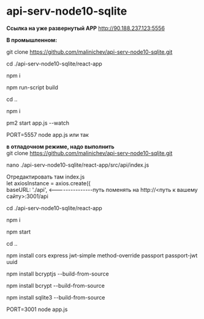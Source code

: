 # api-serv-node10-sqlite

**Ссылка на уже развернутый APP**
http://90.188.237.123:5556




**В промышленном:** </br>

git clone https://github.com/malinichev/api-serv-node10-sqlite.git </br>

cd ./api-serv-node10-sqlite/react-app </br>

npm i </br>

npm run-script build </br>

cd .. </br>

npm i </br>

pm2 start app.js --watch </br>

PORT=5557 node app.js или так



**в отладочном режиме, надо выполнить** </br>
git clone https://github.com/malinichev/api-serv-node10-sqlite.git </br>

nano ./api-serv-node10-sqlite/react-app/src/api/index.js </br>

Отредактировать там index.js </br>
let axiosInstance = axios.create({ </br>
    baseURL: './api',    <---------------путь поменять на http://<путь к вашему сайту>:3001/api </br>



cd ./api-serv-node10-sqlite/react-app </br>

npm i </br>

npm start </br>

cd .. </br>

npm install cors express jwt-simple method-override passport passport-jwt uuid </br>

npm install bcryptjs --build-from-source </br>

npm install bcrypt --build-from-source </br>

npm install sqlite3 --build-from-source </br>

PORT=3001 node app.js </br>

